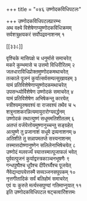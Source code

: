 +++
title = "०४६ उष्णोदकविधिपटलः"

+++
उष्णोदकविधिपटलप्रारम्भः  
अथ वक्ष्ये विशेषेणाप्युष्णोदकविधिक्रमम्  
सर्वशत्रुक्षयकरं सर्वोपद्रवनाशनम् १  

[[३३८]]  

वृश्चिके मासिपक्षे च धनुर्मासे समाचरेत्  
मकरे कुम्भमासे च उत्तमो विधिरीरितम् २  
जलधाराविधिप्रोक्तमुष्णोदकमथाचरेत्  
तत्काले पूजनं कुर्यात्सर्वसम्पत्सुखावहम् ३  
यामं प्रतिविशेषेणाप्युष्णोदकमथाचरेत्  
उपसन्ध्योर्विशेषेण उष्णोदकं समाचरेत् ४  
यामं प्रतिविशेषेण अभिषेकन्तु कारयेत्  
स्त्रीश्यम्पुरुषवश्यं वा राजवश्यं तथैव च ५  
शत्रुनाशकरन्नित्यमायुरारोग्यवर्द्धनम्  
उष्णोदकं तथात्युष्णं सधूममतिशीतलम् ६  
अतप्तं वर्जयेत्तोयमुष्णानुच्चन्तु सङ्ग्रहेत्  
अत्युष्णे तु प्रजानाशं सधूमे द्रव्यनाशनम् ७  
अतिशीते तु सन्नापमतप्ते सस्यनाशनम्  
तस्मात्तदोष्णानुष्णेन सलिलेनाभिषेचयेत् ८  
उष्णोदं मलवर्ज्यं स्यात्तस्मात्पूजाफलं भवेत्  
पूर्ववत्पूजनं कुर्याद्वस्त्रकाञ्चनभूषणैः ९  
गन्धपुष्पैश्च धूपैश्च दीपैरर्घ्यैश्च पूजयेत्  
नैवेद्यन्दापयेत्तस्मै सव्यञ्जनसपूपकम् १०  
नृत्तगीतादिकं सर्वं बलिहोमं समाचरेत्  
एवं यः कुरुते मर्त्यस्सपुण्यां गतिमाप्नुयात् ११  
इति उष्णोदकविधिपटल षट्चत्वारिंशत्तमः  
